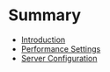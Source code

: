# Summary

* [Introduction](README.md)
* [Performance Settings](performancemd.md)
* [Server Configuration](server_configuration.md)

